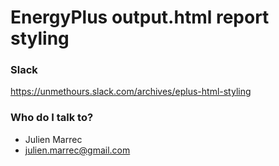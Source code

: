 # EnergyPlus output.html report styling #

### Slack ###

https://unmethours.slack.com/archives/eplus-html-styling

### Who do I talk to? ###

* Julien Marrec
* julien.marrec@gmail.com